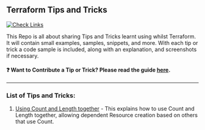 ## Terraform Tips and Tricks

[![Check Links](https://github.com/jakewalsh90/Terraform-Tips/actions/workflows/links.yml/badge.svg)](https://github.com/jakewalsh90/Terraform-Tips/actions/workflows/links.yml)

This Repo is all about sharing Tips and Tricks learnt using whilst Terraform. It will contain small examples, samples, snippets, and more. With each tip or trick a code sample is included, along with an explanation, and screenshots if necessary. 

#### ❓ Want to Contribute a Tip or Trick? Please read the guide [here](contributing.md).

<hr>

### List of Tips and Tricks:

1. [Using Count and Length together](/Count-and-Length/Count-and-Length.md) - This explains how to use Count and Length together, allowing dependent Resource creation based on others that use Count. 